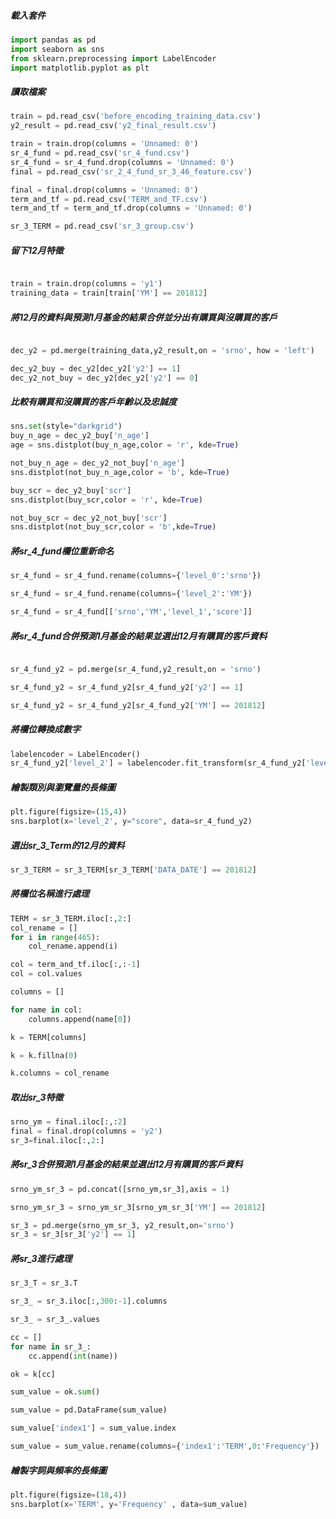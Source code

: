 ##### 載入套件

```python
import pandas as pd
import seaborn as sns
from sklearn.preprocessing import LabelEncoder
import matplotlib.pyplot as plt
```

##### 讀取檔案

```python
train = pd.read_csv('before_encoding_training_data.csv')
y2_result = pd.read_csv('y2_final_result.csv')

train = train.drop(columns = 'Unnamed: 0')
sr_4_fund = pd.read_csv('sr_4_fund.csv')
sr_4_fund = sr_4_fund.drop(columns = 'Unnamed: 0')
final = pd.read_csv('sr_2_4_fund_sr_3_46_feature.csv')

final = final.drop(columns = 'Unnamed: 0')
term_and_tf = pd.read_csv('TERM_and_TF.csv')
term_and_tf = term_and_tf.drop(columns = 'Unnamed: 0')

sr_3_TERM = pd.read_csv('sr_3_group.csv')
```

##### 留下12月特徵

```python

train = train.drop(columns = 'y1')
training_data = train[train['YM'] == 201812]
```

##### 將12月的資料與預測1月基金的結果合併並分出有購買與沒購買的客戶

```python

dec_y2 = pd.merge(training_data,y2_result,on = 'srno', how = 'left')

dec_y2_buy = dec_y2[dec_y2['y2'] == 1]
dec_y2_not_buy = dec_y2[dec_y2['y2'] == 0]
```

##### 比較有購買和沒購買的客戶年齡以及忠誠度

```python
sns.set(style="darkgrid")
buy_n_age = dec_y2_buy['n_age']
age = sns.distplot(buy_n_age,color = 'r', kde=True)

not_buy_n_age = dec_y2_not_buy['n_age']
sns.distplot(not_buy_n_age,color = 'b', kde=True)

buy_scr = dec_y2_buy['scr']
sns.distplot(buy_scr,color = 'r', kde=True)

not_buy_scr = dec_y2_not_buy['scr']
sns.distplot(not_buy_scr,color = 'b',kde=True)
```

##### 將sr_4_fund欄位重新命名

```python
sr_4_fund = sr_4_fund.rename(columns={'level_0':'srno'})

sr_4_fund = sr_4_fund.rename(columns={'level_2':'YM'})

sr_4_fund = sr_4_fund[['srno','YM','level_1','score']]
```

##### 將sr_4_fund合併預測1月基金的結果並選出12月有購買的客戶資料

```python

sr_4_fund_y2 = pd.merge(sr_4_fund,y2_result,on = 'srno')

sr_4_fund_y2 = sr_4_fund_y2[sr_4_fund_y2['y2'] == 1]

sr_4_fund_y2 = sr_4_fund_y2[sr_4_fund_y2['YM'] == 201812]
```

##### 將欄位轉換成數字

```python
labelencoder = LabelEncoder()
sr_4_fund_y2['level_2'] = labelencoder.fit_transform(sr_4_fund_y2['level_1'] )
```

##### 繪製類別與瀏覽量的長條圖

```python
plt.figure(figsize=(15,4))
sns.barplot(x='level_2', y="score", data=sr_4_fund_y2)
```

##### 選出sr_3_Term的12月的資料

```python
sr_3_TERM = sr_3_TERM[sr_3_TERM['DATA_DATE'] == 201812]
```

##### 將欄位名稱進行處理

```python
TERM = sr_3_TERM.iloc[:,2:]
col_rename = []
for i in range(465):
    col_rename.append(i)

col = term_and_tf.iloc[:,:-1]
col = col.values

columns = []

for name in col:
    columns.append(name[0])

k = TERM[columns]

k = k.fillna(0)

k.columns = col_rename
```

##### 取出sr_3特徵

```python
srno_ym = final.iloc[:,:2]
final = final.drop(columns = 'y2')
sr_3=final.iloc[:,2:]
```

##### 將sr_3合併預測1月基金的結果並選出12月有購買的客戶資料

```python
srno_ym_sr_3 = pd.concat([srno_ym,sr_3],axis = 1)

srno_ym_sr_3 = srno_ym_sr_3[srno_ym_sr_3['YM'] == 201812]

sr_3 = pd.merge(srno_ym_sr_3, y2_result,on='srno')
sr_3 = sr_3[sr_3['y2'] == 1]
```

##### 將sr_3進行處理

```python
sr_3_T = sr_3.T

sr_3_ = sr_3.iloc[:,300:-1].columns

sr_3_ = sr_3_.values

cc = []
for name in sr_3_:
    cc.append(int(name))

ok = k[cc]

sum_value = ok.sum()

sum_value = pd.DataFrame(sum_value)

sum_value['index1'] = sum_value.index

sum_value = sum_value.rename(columns={'index1':'TERM',0:'Frequency'})
```

##### 繪製字詞與頻率的長條圖

```python
plt.figure(figsize=(18,4))
sns.barplot(x='TERM', y='Frequency' , data=sum_value)
```